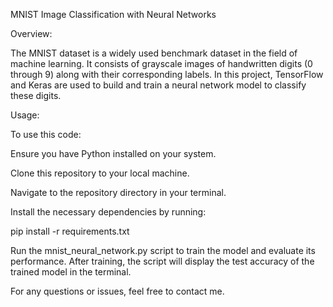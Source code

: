 MNIST Image Classification with Neural Networks

Overview:

The MNIST dataset is a widely used benchmark dataset in the field of machine learning. It consists of grayscale images of handwritten digits (0 through 9) along with their corresponding labels. In this project, TensorFlow and Keras are used to build and train a neural network model to classify these digits.

Usage:

To use this code:

Ensure you have Python installed on your system.

Clone this repository to your local machine.

Navigate to the repository directory in your terminal.

Install the necessary dependencies by running:

pip install -r requirements.txt

Run the mnist_neural_network.py script to train the model and evaluate its performance. After training, the script will display the test accuracy of the trained model in the terminal.

For any questions or issues, feel free to contact me.
